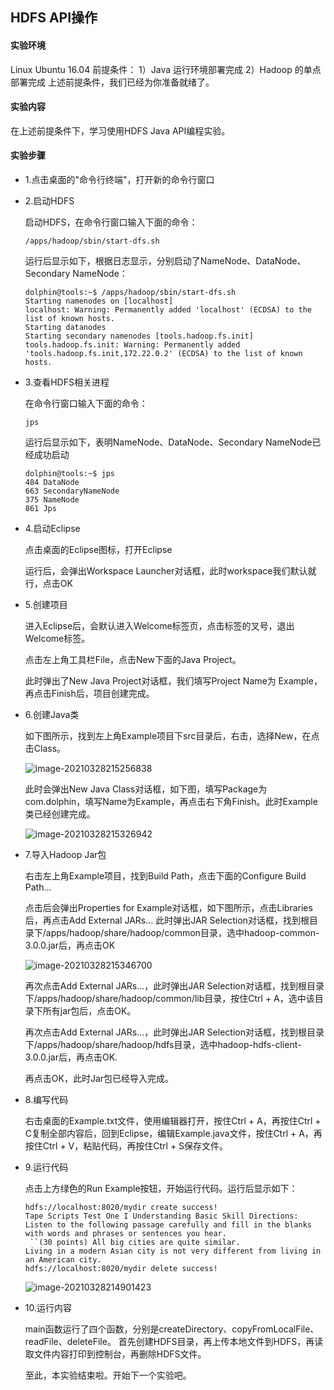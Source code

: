 ## HDFS API操作

#### 实验环境

  Linux Ubuntu 16.04
  前提条件：
  1）Java 运行环境部署完成
  2）Hadoop 的单点部署完成
  上述前提条件，我们已经为你准备就绪了。

#### 实验内容

  在上述前提条件下，学习使用HDFS Java API编程实验。

#### 实验步骤

- 1.点击桌面的"命令行终端"，打开新的命令行窗口

- 2.启动HDFS

  启动HDFS，在命令行窗口输入下面的命令：

  `/apps/hadoop/sbin/start-dfs.sh`

  运行后显示如下，根据日志显示，分别启动了NameNode、DataNode、Secondary NameNode：
  
  ```
  dolphin@tools:~$ /apps/hadoop/sbin/start-dfs.sh 
  Starting namenodes on [localhost]
  localhost: Warning: Permanently added 'localhost' (ECDSA) to the list of known hosts.
  Starting datanodes
  Starting secondary namenodes [tools.hadoop.fs.init]
  tools.hadoop.fs.init: Warning: Permanently added 'tools.hadoop.fs.init,172.22.0.2' (ECDSA) to the list of known hosts.
  ```


- 3.查看HDFS相关进程

  在命令行窗口输入下面的命令：

  `jps`

  运行后显示如下，表明NameNode、DataNode、Secondary NameNode已经成功启动
  
  ```
  dolphin@tools:~$ jps
  484 DataNode
  663 SecondaryNameNode
  375 NameNode
  861 Jps
  ```


- 4.启动Eclipse

  点击桌面的Eclipse图标，打开Eclipse

  运行后，会弹出Workspace Launcher对话框，此时workspace我们默认就行，点击OK

- 5.创建项目

  进入Eclipse后，会默认进入Welcome标签页，点击标签的叉号，退出Welcome标签。

  点击左上角工具栏File，点击New下面的Java Project。

  此时弹出了New Java Project对话框，我们填写Project Name为 Example，再点击Finish后，项目创建完成。

- 6.创建Java类

  如下图所示，找到左上角Example项目下src目录后，右击，选择New，在点击Class。

  ![image-20210328215256838](https://gitee.com/shenhao-stu/picgo/raw/master/Other/image-20210328215256838.png)

  此时会弹出New Java Class对话框，如下图，填写Package为com.dolphin，填写Name为Example，再点击右下角Finish。此时Example类已经创建完成。

  ![image-20210328215326942](https://gitee.com/shenhao-stu/picgo/raw/master/Other/image-20210328215326942.png)

- 7.导入Hadoop Jar包

  右击左上角Example项目，找到Build Path，点击下面的Configure Build Path...

  点击后会弹出Properties for Example对话框，如下图所示，点击Libraries后，再点击Add External JARs... 此时弹出JAR Selection对话框，找到根目录下/apps/hadoop/share/hadoop/common目录，选中hadoop-common-3.0.0.jar后，再点击OK

  ![image-20210328215346700](https://gitee.com/shenhao-stu/picgo/raw/master/Other/image-20210328215346700.png)

  

  再次点击Add External JARs...，此时弹出JAR Selection对话框，找到根目录下/apps/hadoop/share/hadoop/common/lib目录，按住Ctrl + A，选中该目录下所有jar包后，点击OK。

  

  再次点击Add External JARs...，此时弹出JAR Selection对话框，找到根目录下/apps/hadoop/share/hadoop/hdfs目录，选中hadoop-hdfs-client-3.0.0.jar后，再点击OK.

  再点击OK，此时Jar包已经导入完成。

- 8.编写代码

  右击桌面的Example.txt文件，使用编辑器打开，按住Ctrl + A，再按住Ctrl + C复制全部内容后，回到Eclipse，编辑Example.java文件，按住Ctrl + A，再按住Ctrl + V，粘贴代码，再按住Ctrl + S保存文件。

- 9.运行代码

  点击上方绿色的Run Example按钮，开始运行代码。运行后显示如下：

  ```
  hdfs://localhost:8020/mydir create success!
  Tape Scripts Test One I Understanding Basic Skill Directions: Listen to the following passage carefully and fill in the blanks with words and phrases or sentences you hear.
   ``(30 points) All big cities are quite similar. 
  Living in a modern Asian city is not very different from living in an American city.
  hdfs://localhost:8020/mydir delete success!
  ```

  ![image-20210328214901423](https://gitee.com/shenhao-stu/picgo/raw/master/Other/image-20210328214901423.png)

- 10.运行内容

  main函数运行了四个函数，分别是createDirectory、copyFromLocalFile、readFile、deleteFile。 首先创建HDFS目录，再上传本地文件到HDFS，再读取文件内容打印到控制台，再删除HDFS文件。

  至此，本实验结束啦。开始下一个实验吧。